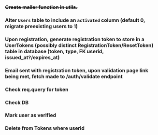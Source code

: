 ### ~~Create mailer function in utils.~~

### Alter `Users` table to include an `activated` column (default 0, migrate preexisting users to 1)

### Upon registration, generate registration token to store in a UserTokens (possibly distinct RegistrationToken/ResetToken) table in database (token, type, FK userid, issued_at?/expires_at)

### Email sent with registration token, upon validation page link being met, fetch made to /auth/validate endpoint

### Check req.query for token

### Check DB

### Mark user as verified

### Delete from Tokens where userid
